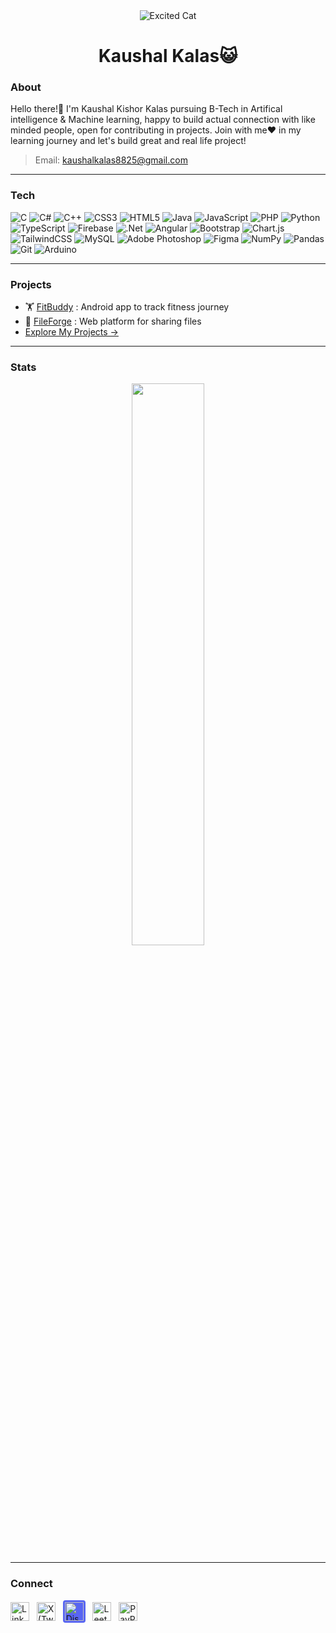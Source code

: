 
<div align="center">
<img src="https://media0.giphy.com/media/v1.Y2lkPTc5MGI3NjExbmM0ajVqejNzbjVuMXprdDdkeXVsYnRyeDQ2YWpiaTdpM3BrZ292eCZlcD12MV9pbnRlcm5hbF9naWZfYnlfaWQmY3Q9Zw/G3dGV4JKp12ko/giphy.gifhttps://media0.giphy.com/media/v1.Y2lkPTc5MGI3NjExbmM0ajVqejNzbjVuMXprdDdkeXVsYnRyeDQ2YWpiaTdpM3BrZ292eCZlcD12MV9pbnRlcm5hbF9naWZfYnlfaWQmY3Q9Zw/G3dGV4JKp12ko/giphy.gif" alt="Excited Cat">
</div>

<div align="center">
  <h1>Kaushal Kalas😺</h1>
</div>

### About

Hello there!👋 I'm Kaushal Kishor Kalas pursuing B-Tech in Artifical intelligence & Machine learning, happy to build actual connection with like minded people, open for contributing in projects. Join with me❤️ in my learning journey and let's build great and real life project! 
> Email: kaushalkalas8825@gmail.com

---

### Tech

![C](https://img.shields.io/badge/c-%2300599C.svg?style=flat&logo=c&logoColor=white) ![C#](https://img.shields.io/badge/c%23-%23239120.svg?style=flat&logo=csharp&logoColor=white) ![C++](https://img.shields.io/badge/c++-%2300599C.svg?style=flat&logo=c%2B%2B&logoColor=white) ![CSS3](https://img.shields.io/badge/css3-%231572B6.svg?style=flat&logo=css3&logoColor=white) ![HTML5](https://img.shields.io/badge/html5-%23E34F26.svg?style=flat&logo=html5&logoColor=white) ![Java](https://img.shields.io/badge/java-%23ED8B00.svg?style=flat&logo=openjdk&logoColor=white) ![JavaScript](https://img.shields.io/badge/javascript-%23323330.svg?style=flat&logo=javascript&logoColor=%23F7DF1E) ![PHP](https://img.shields.io/badge/php-%23777BB4.svg?style=flat&logo=php&logoColor=white) ![Python](https://img.shields.io/badge/python-3670A0?style=flat&logo=python&logoColor=ffdd54) ![TypeScript](https://img.shields.io/badge/typescript-%23007ACC.svg?style=flat&logo=typescript&logoColor=white) ![Firebase](https://img.shields.io/badge/firebase-%23039BE5.svg?style=flat&logo=firebase) ![.Net](https://img.shields.io/badge/.NET-5C2D91?style=flat&logo=.net&logoColor=white) ![Angular](https://img.shields.io/badge/angular-%23DD0031.svg?style=flat&logo=angular&logoColor=white) ![Bootstrap](https://img.shields.io/badge/bootstrap-%238511FA.svg?style=flat&logo=bootstrap&logoColor=white) ![Chart.js](https://img.shields.io/badge/chart.js-F5788D.svg?style=flat&logo=chart.js&logoColor=white) ![TailwindCSS](https://img.shields.io/badge/tailwindcss-%2338B2AC.svg?style=flat&logo=tailwind-css&logoColor=white) ![MySQL](https://img.shields.io/badge/mysql-4479A1.svg?style=flat&logo=mysql&logoColor=white) ![Adobe Photoshop](https://img.shields.io/badge/adobe%20photoshop-%2331A8FF.svg?style=flat&logo=adobe%20photoshop&logoColor=white) ![Figma](https://img.shields.io/badge/figma-%23F24E1E.svg?style=flat&logo=figma&logoColor=white) ![NumPy](https://img.shields.io/badge/numpy-%23013243.svg?style=flat&logo=numpy&logoColor=white) ![Pandas](https://img.shields.io/badge/pandas-%23150458.svg?style=flat&logo=pandas&logoColor=white) ![Git](https://img.shields.io/badge/git-%23F05033.svg?style=flat&logo=git&logoColor=white) ![Arduino](https://img.shields.io/badge/-Arduino-00979D?style=flat&logo=Arduino&logoColor=white)

---

### Projects

- 🏋️ [FitBuddy](https://github.com/kaushalkalas-awesome/FitBuddy-ANDROID) : Android app to track fitness journey 
- 📂 [FileForge](https://github.com/kaushalkalas-awesome/Filesharing-PHP) : Web platform for sharing files
- [Explore My Projects →](https://github.com/kaushalkalas-awesome?tab=repositories)

---

### Stats

<p align="center">
  <img src="https://github-readme-stats.vercel.app/api?username=kaushalkalas-awesome&theme=dark&show_icons=true&hide_border=true" width="48%" />
</p>

---

### Connect

<!-- LinkedIn (Blue) | Twitter (Black) | Discord (Blurple) | LeetCode (Orange) | PayPal (Blue) -->
[<img src="https://cdn.jsdelivr.net/gh/devicons/devicon@latest/icons/linkedin/linkedin-original.svg" width="30" alt="LinkedIn">](https://linkedin.com/in/kaushalkalas) &nbsp;
[<img src="https://cdn.simpleicons.org/x/000000" width="30" alt="X (Twitter)">](https://twitter.com/kaushal_0725) &nbsp;
[<img src="https://cdn.simpleicons.org/discord/5865F2" width="30" alt="Discord" style="background:#5865F2;padding:3px;border-radius:4px">](https://discord.com/users/996392882653114399) &nbsp;
[<img src="https://cdn.simpleicons.org/leetcode/FFA116" width="30" alt="LeetCode">](https://leetcode.com/u/kaushalkalas8825/) &nbsp;
[<img src="https://cdn.simpleicons.org/paypal/00457C" width="30" alt="PayPal">](https://paypal.me/KaushalKalasIN?country.x=IN&locale.x=en_GB)

